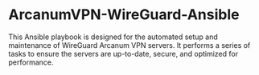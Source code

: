 # ArcanumVPN-WireGuard-Ansible
This Ansible playbook is designed for the automated setup and maintenance of WireGuard Arcanum VPN servers. It performs a series of tasks to ensure the servers are up-to-date, secure, and optimized for performance.
